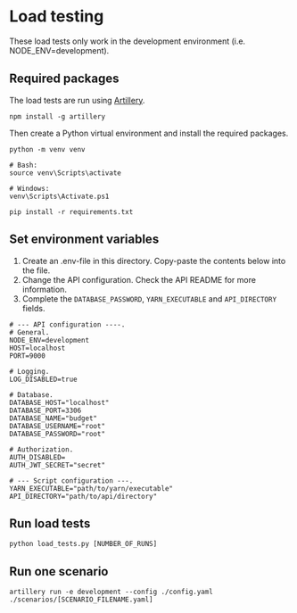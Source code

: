 # Load testing

These load tests only work in the development environment (i.e. NODE_ENV=development). 

## Required packages

The load tests are run using [Artillery](https://www.artillery.io/).

```
npm install -g artillery
```

Then create a Python virtual environment and install the required packages. 

```
python -m venv venv

# Bash:
source venv\Scripts\activate

# Windows:
venv\Scripts\Activate.ps1

pip install -r requirements.txt
```

## Set environment variables

1. Create an .env-file in this directory. Copy-paste the contents below into the file.
2. Change the API configuration. Check the API README for more information. 
3. Complete the `DATABASE_PASSWORD`, `YARN_EXECUTABLE` and `API_DIRECTORY` fields. 

```
# --- API configuration ----. 
# General. 
NODE_ENV=development
HOST=localhost
PORT=9000

# Logging. 
LOG_DISABLED=true

# Database. 
DATABASE_HOST="localhost"
DATABASE_PORT=3306
DATABASE_NAME="budget"
DATABASE_USERNAME="root"
DATABASE_PASSWORD="root"

# Authorization. 
AUTH_DISABLED=
AUTH_JWT_SECRET="secret"

# --- Script configuration ---. 
YARN_EXECUTABLE="path/to/yarn/executable"
API_DIRECTORY="path/to/api/directory"
```


## Run load tests

```
python load_tests.py [NUMBER_OF_RUNS]
```

## Run one scenario

```
artillery run -e development --config ./config.yaml ./scenarios/[SCENARIO_FILENAME.yaml]
```